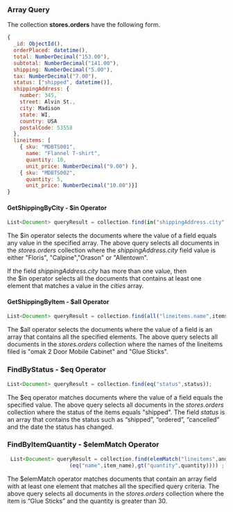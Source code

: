 ### Array Query

The collection **stores.orders** have the following form.
```javascript
{
  _id: ObjectId(),
  orderPlaced: datetime(),
  total: NumberDecimal("153.00"),
  subtotal: NumberDecimal("141.00"),
  shipping: NumberDecimal("5.00"),
  tax: NumberDecimal("7.00"),
  status: ["shipped", datetime()],
  shippingAddress: {
    number: 345,
    street: Alvin St.,
    city: Madison
    state: WI,
    country: USA
    postalCode: 53558
  },
  lineitems: [
    { sku: "MDBTS001",
      name: "Flannel T-shirt",
      quantity: 10,
      unit_price: NumberDecimal("9.00") },
    { sku: "MDBTS002",
      quantity: 5,
      unit_price: NumberDecimal("10.00")}] 
}
```


#### GetShippingByCity - $in Operator

```javascript
List<Document> queryResult = collection.find(in("shippingAddress.city",cities));
```
The $in operator selects the documents where the value of a field equals any value in the specified array.
The above query selects all documents in the *stores.orders* collection where the *shippingAddress.city* field value is either "Floris", "Calpine","Orason" or "Allentown".

If the field *shippingAddress.city* has more than one value, then the $in operator selects all the documents that contains at least one element that matches a value in the *cities* array.


#### GetShippingByItem - $all Operator

```javascript
List<Document> queryResult = collection.find(all("lineitems.name",items));
```
The $all operator selects the documents where the value of a field is an array that contains all the specified elements. 
The above query selects all documents in the *stores.orders* collection where the names of the lineitems filed is "omak 2 Door Mobile Cabinet" and "Glue Sticks".


### FindByStatus - $eq Operator
```javascript
List<Document> queryResult = collection.find(eq("status",status));
```
The $eq operator matches documents where the value of a field equals the specified value.
The above query selects all documents in the *stores.orders* collection where the status of the items equals "shipped". The field *status* is an array that contains the status such as “shipped”, “ordered”, “cancelled” and the date the status has changed. 


### FindByItemQuantity - $elemMatch Operator
```javascript
 List<Document> queryResult = collection.find(elemMatch("lineitems",and
                    (eq("name",item_name),gt("quantity",quantity)))) ;
```

The $elemMatch operator matches documents that contain an array field with at least one element that matches all the specified query criteria.
The above query selects all documents in the *stores.orders* collection where the item is “Glue Sticks” and the quantity is greater than 30.
